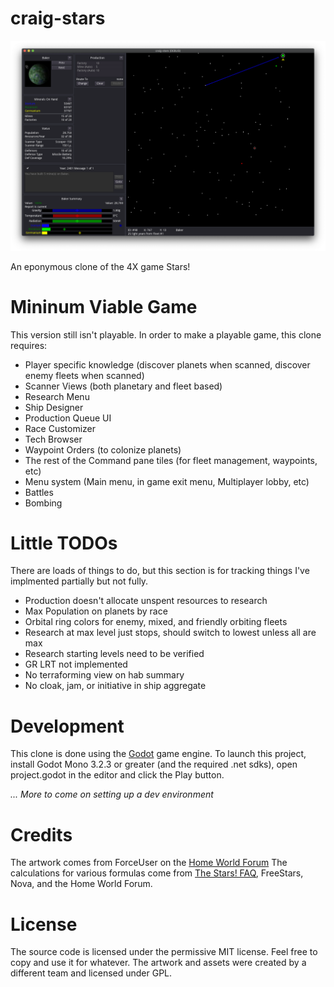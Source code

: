 # craig-stars

![screenshot](docs/screenshots/screenshot.png)

An eponymous clone of the 4X game Stars!

# Mininum Viable Game

This version still isn't playable. In order to make a playable game, this clone requires:

- Player specific knowledge (discover planets when scanned, discover enemy fleets when scanned)
- Scanner Views (both planetary and fleet based)
- Research Menu
- Ship Designer
- Production Queue UI
- Race Customizer
- Tech Browser
- Waypoint Orders (to colonize planets)
- The rest of the Command pane tiles (for fleet management, waypoints, etc)
- Menu system (Main menu, in game exit menu, Multiplayer lobby, etc)
- Battles
- Bombing

# Little TODOs

There are loads of things to do, but this section is for tracking things I've implmented partially but not fully.

- Production doesn't allocate unspent resources to research
- Max Population on planets by race
- Orbital ring colors for enemy, mixed, and friendly orbiting fleets
- Research at max level just stops, should switch to lowest unless all are max
- Research starting levels need to be verified
- GR LRT not implemented
- No terraforming view on hab summary
- No cloak, jam, or initiative in ship aggregate

# Development

This clone is done using the [Godot](https://godotengine.org) game engine. To launch this project, install Godot Mono 3.2.3 or greater (and the required .net sdks), open project.godot in the editor and click the Play button.

_... More to come on setting up a dev environment_

# Credits

The artwork comes from ForceUser on the [Home World Forum](https://starsautohost.org/sahforum2/index.php?t=index&rid=479)
The calculations for various formulas come from [The Stars! FAQ](http://starsfaq.com), FreeStars, Nova, and the Home World Forum.

# License

The source code is licensed under the permissive MIT license. Feel free to copy and use it for whatever. The artwork and assets were created by a different team and licensed under GPL.
